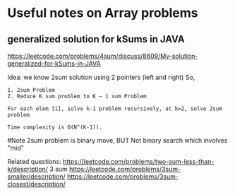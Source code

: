 # Useful notes on Array problems

## generalized solution for kSums in JAVA
https://leetcode.com/problems/4sum/discuss/8609/My-solution-generalized-for-kSums-in-JAVA

Idea: we know 2sum solution using 2 pointers (left and right)
    So,
    
    1. 2sum Problem
    2. Reduce K sum problem to K – 1 sum Problem

    For each elem [i], solve k-1 problem recursively, at k=2, solve 2sum problem
    
    Time complexity is O(N^(K-1)).

#Note
2sum problem is binary move, BUT Not binary search which involves "mid"

Related questions:
https://leetcode.com/problems/two-sum-less-than-k/description/
3 sum
https://leetcode.com/problems/3sum-smaller/description/
https://leetcode.com/problems/3sum-closest/description/
